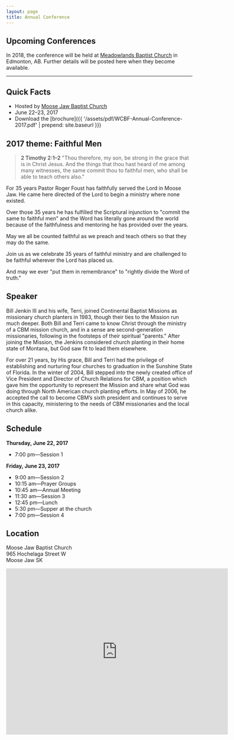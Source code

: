 ```yaml
---
layout: page
title: Annual Conference
---
```


## Upcoming Conferences

In 2018, the conference will be held at [Meadowlands Baptist Church](http://www.meadowlandsbaptist.ca/) in Edmonton, AB. Further details will be posted here when they become available.

-------------

## Quick Facts

* Hosted by [Moose Jaw Baptist Church](http://www.mjbaptist.com/)
* June 22&ndash;23, 2017
* Download the [brochure]({{ '/assets/pdf/WCBF-Annual-Conference-2017.pdf' | prepend: site.baseurl }})

<!-- 
* **Please [RSVP](mailto:pastormichael@foundationbaptistchurch.com?subject=RSVP for WCBF Conference) if you plan to attend.**
 -->

## 2017 theme: Faithful Men

<blockquote>
	<p><strong><span>2 Timothy 2:1&ndash;2</span></strong> "Thou therefore, my son, be strong in the grace that is in Christ Jesus. And the things that thou hast heard of me among many witnesses, the same commit thou to faithful men, who shall be able to teach others also."</p>
</blockquote>

For 35 years Pastor Roger Foust has faithfully served the Lord in Moose Jaw.  He came here directed of the Lord to begin a ministry where none existed.

Over those 35 years he has fulfilled the Scriptural injunction to "commit the same to faithful men" and the Word has literally gone around the world because of the faithfulness and mentoring he has provided over the years.

May we all be counted faithful as we preach and teach others so that they may do the same.

Join us as we celebrate 35 years of faithful ministry and are challenged to be faithful wherever the Lord has placed us.  

And may we ever "put them in remembrance" to "rightly divide the Word of truth."

## Speaker 

Bill Jenkin III and his wife, Terri, joined Continental Baptist Missions as missionary church planters in 1983, though their ties to the Mission run much deeper. Both Bill and Terri came to know Christ through the ministry of a CBM mission church, and in a sense are second-generation missionaries, following in the footsteps of their spiritual "parents." After joining the Mission, the Jenkins considered church planting in their home state of Montana, but God saw fit to lead them elsewhere.

For over 21 years, by His grace, Bill and Terri had the privilege of establishing and nurturing four churches to graduation in the Sunshine State of Florida. In the winter of 2004, Bill stepped into the newly created office of Vice President and Director of Church Relations for CBM, a position which gave him the opportunity to represent the Mission and share what God was doing through North American church planting efforts. In May of 2006, he accepted the call to become CBM’s sixth president and continues to serve in this capacity, ministering to the needs of CBM missionaries and the local church alike.

## Schedule

**Thursday, June 22, 2017**

* 7:00 pm—Session 1

**Friday, June 23, 2017**

* 9:00 am—Session 2
* 10:15 am—Prayer Groups
* 10:45 am—Annual Meeting
* 11:30 am—Session 3
* 12:45 pm—Lunch
* 5:30 pm—Supper at the church
* 7:00 pm—Session 4

## Location

Moose Jaw Baptist Church  
965 Hochelaga Street W  
Moose Jaw SK

<p>
	<iframe src="https://www.google.com/maps/embed?pb=!1m14!1m8!1m3!1d10173.714939450589!2d-105.559354!3d50.395847!3m2!1i1024!2i768!4f13.1!3m3!1m2!1s0x531bdc10ed696e45%3A0x96f82d776f4a8a7!2s965+Hochelaga+St+W%2C+Moose+Jaw%2C+SK+S6H+2H7%2C+Canada!5e0!3m2!1sen!2sus!4v1496420143347" width="600" height="450" frameborder="0" style="border:0" allowfullscreen></iframe>
</p>

